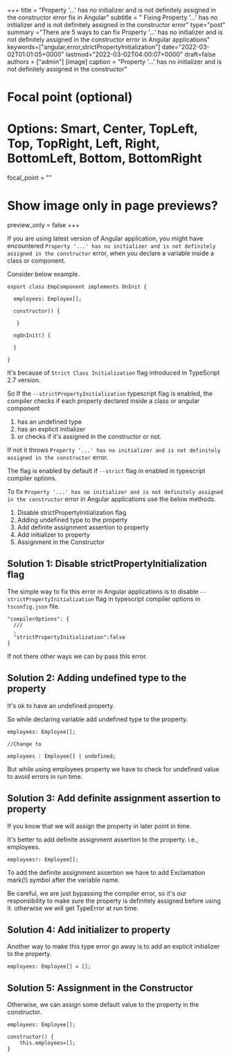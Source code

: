+++
title = "Property '...' has no initializer and is not definitely assigned in the constructor error fix in Angular"
subtitle = " Fixing Property '...' has no initializer and is not definitely assigned in the constructor error"
type="post"
summary ="There are 5 ways to can fix Property '...' has no initializer and is not definitely assigned in the constructor error in Angular applications"
keywords=["angular,error,strictPropertyInitialization"]
date="2022-03-02T01:01:05+0000"
lastmod="2022-03-02T04:00:07+0000"
draft=false
authors = ["admin"]
[image]
  caption = "Property '...' has no initializer and is not definitely assigned in the constructor"

  # Focal point (optional)
  # Options: Smart, Center, TopLeft, Top, TopRight, Left, Right, BottomLeft, Bottom, BottomRight
  focal_point = ""

  # Show image only in page previews?
  preview_only = false
+++

If you are using latest version of Angular application, you might have encountered `Property '...' has no initializer and is not definitely assigned in the constructor` error, when you declare a variable inside a class or component. 

Consider below example. 

```
export class EmpComponent implements OnInit {
  
  employees: Employee[];
  
  constructor() {

   }

  ngOnInit() {
    
  }

}
```

It's because of `Strict Class Initialization` flag introduced in TypeScript 2.7 version. 

So If the `--strictPropertyInitialization` typescript flag is enabled, the compiler checks if each property declared inside a class or angular component

1. has an undefined type
2. has an explicit initializer
3. or checks if it's assigned in the constructor or not. 

If not it throws `Property '...' has no initializer and is not definitely assigned in the constructor` error. 

The flag is enabled by default if `--strict` flag in enabled in typescript compiler options. 

To fix `Property '...' has no initializer and is not definitely assigned in the constructor` error in Angular applications use the below methods.

1. Disable strictPropertyInitialization flag
2. Adding undefined type to the property
3. Add definite assignment assertion to property
4. Add initializer to property
5. Assignment in the Constructor

## Solution 1: Disable strictPropertyInitialization flag

The simple way to fix this error in Angular applications is to disable `--strictPropertyInitialization` flag in typescript compiler options in `tsconfig.json` file.

```
"compilerOptions": {
  ///
  ,
  "strictPropertyInitialization":false
}
```

If not there other ways we can by pass this error. 

## Solution 2: Adding undefined type to the property

It's ok to have an undefined property. 

So while declaring variable add undefined type to the property.

```
employees: Employee[];

//Change to 

employees : Employee[] | undefined;

```

But while using employees property we have to check for undefined value to avoid errors in run time. 


## Solution 3: Add definite assignment assertion to property

If you know that we will assign the property in later point in time. 

It's better to add definite assignment assertion to the property. i.e., employees.

```
employees!: Employee[];
```

To add the definite assignment assertion we have to add Exclamation mark(!) symbol after the variable name.

Be careful, we are just bypassing the compiler error, so it's our responsibility to make sure the property is definitely assigned before using it. otherwise we will get TypeError at run time.


## Solution 4: Add initializer to property

Another way to make this type error go away is to add an explicit initializer to the property.

```
employees: Employee[] = [];
```

## Solution 5: Assignment in the Constructor

Otherwise, we can assign some default value to the property in the constructor.

```
employees: Employee[];

constructor() { 
    this.employees=[];
}
```